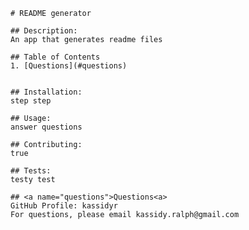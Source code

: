 
    # README generator
    
    ## Description:
    An app that generates readme files

    ## Table of Contents
    1. [Questions](#questions)

    
    ## Installation:
    step step
    
    ## Usage:
    answer questions
    
    ## Contributing:
    true
    
    ## Tests:
    testy test
    
    ## <a name="questions">Questions<a>
    GitHub Profile: kassidyr 
    For questions, please email kassidy.ralph@gmail.com
    